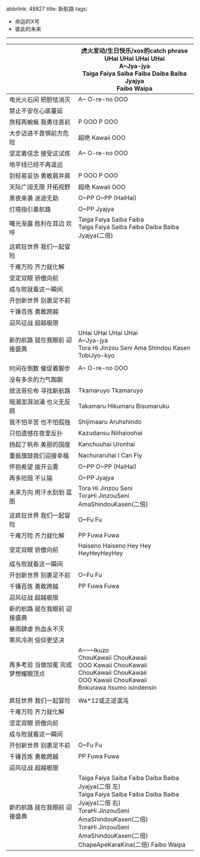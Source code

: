abbrlink: 48827
title: 新航路
tags:
  - 命运的X号
  - 彼此的未来
---
|      |虎火发动/生日快乐/xox的catch phrase<br>UHai UHai UHai UHai<br>A~Jya-jya<br>Taiga Faiya Saiba Faiba Daiba Baiba Jyajya<br>Faibo Waipa|
|--|--|
|电光火石间 把胆怯消灭|A~ O-re-no OOO|
|禁止不安在心底蔓延|      |
|旅程再蜿蜒 我勇往直前|P OOO P OOO|
|大步迈进不畏惧前方危险|超绝 Kawaii OOO|
|坚定着信念 接受这试炼|A~ O-re-no OOO|
|地平线已经不再遥远|      |
|别轻易妥协 勇敢肩并肩|P OOO P OOO|
|天际广阔无限 开拓视野|超绝 Kawaii OOO|
|黑夜来袭 迷途无助|O~PP O~PP (HaiHai)|
|灯塔指引着航路|O~PP Jyajya|
|曙光渐露 胜利在耳边 欢呼|Taiga Faiya Saiba Faiba<br>Taiga Faiya Saiba Faiba Daiba Baiba Jyajya(二倍)|
|这疯狂世界 我们一起冒险|      |
|千难万险 齐力就化解|      |
|坚定双眼 骄傲向前|      |
|成与败就看这一瞬间|      |
|开创新世界 别裹足不前|      |
|千锤百炼 勇敢跨越|      |
|迎风征战 超越极限|      |
|新的航路 就在我眼前 迎接盛典|UHai UHai UHai UHai<br>A~Jya-jya<br>Tora Hi Jinzou Seni Ama Shindou Kasen <br>TobiJyo-kyo|
|      |      |
|时间在倒数 催促着脚步|A~ O-re-no OOO|
|没有多余的力气踟蹰|      |
|效法哥伦布 寻找新航路|Tkamaruyo Tkamaruyo|
|暗潮澎湃汹涌 也义无反顾|Takamaru Hikumaru Bisumaruku|
|我不怕辛苦 也不怕孤独|Shijimaaru Aruhshindo|
|只怕遗憾在夜里反扑|Kazudansu Niihaioohai|
|扬起了帆布 美丽的国度|Kanchuuhai Uronhai|
|重振旗鼓我们迎接幸福|Nachuraruhai I Can Fly|
|怀抱希望 拨开云雾|O~PP O~PP (HaiHai)|
|再多险阻 不认输|O~PP Jyajya|
|未来方向 用汗水刻划 蓝图|Tora Hi Jinzou Seni<br>ToraHi JinzouSeni AmaShindouKasen(二倍)|
|这疯狂世界 我们一起冒险|O~Fu Fu|
|千难万险 齐力就化解|PP Fuwa Fuwa|
|坚定双眼 骄傲向前|Haiseno Haiseno Hey Hey HeyHeyHeyHey|
|成与败就看这一瞬间|      |
|开创新世界 别裹足不前|O~Fu Fu|
|千锤百炼 勇敢跨越|PP Fuwa Fuwa|
|迎风征战 超越极限|      |
|新的航路 就在我眼前 迎接盛典|      |
|暴雨肆虐 热血永不灭|      |
|寒风冷冽 信仰更坚决|      |
|再多考验 当做加冕 完成 梦想耀眼顶点|A~~~Ikuzo<br>ChouKawaii ChouKawaii<br>OOO Kawaii ChouKawaii<br>ChouKawaii ChouKawaii<br>OOO Kawaii ChouKawaii<br>Bokurawa itsumo isindensin|
|      |      |
|疯狂世界 我们一起冒险|Wa*12或正逆混沌|
|千难万险 齐力就化解|      |
|坚定双眼 骄傲向前|      |
|成与败就看这一瞬间|      |
|开创新世界 别裹足不前|O~Fu Fu|
|千锤百炼 勇敢跨越|PP Fuwa Fuwa|
|迎风征战 超越极限|      |
|新的航路 就在我眼前 迎接盛典|Taiga Faiya Saiba Faiba Daiba Baiba Jyajya(二倍 左)<br>Taiga Faiya Saiba Faiba Daiba Baiba Jyajya(二倍 右)<br>ToraHi JinzouSeni AmaShindouKasen(二倍)<br>ToraHi JinzouSeni AmaShindouKasen(二倍)<br>ChapeApeKaraKina(二倍) Faibo Waipa|